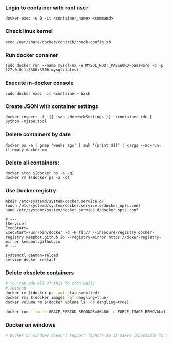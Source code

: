 ### Login to container with root user
```
docker exec -u 0 -it <container_name> <command>
```

### Check linux kernel
```
exec /usr/share/docker/contrib/check-config.sh
```

### Run docker conainer
```
sudo docker run --name mysql-nx -e MYSQL_ROOT_PASSWORD=password -d -p 127.0.0.1:3306:3306 mysql:latest
```

### Execute in-docker console
```
sudo docker exec -it <container> bash
```

### Create JSON with container settings
```
docker inspect -f '{{ json .NetworkSettings }}' <container_id> | python -mjson.tool
```

### Delete containers by date
```
docker ps -a | grep 'weeks ago' | awk '{print $1}' | xargs --no-run-if-empty docker rm
```

### Delete all containers:
```
docker stop $(docker ps -a -q)
docker rm $(docker ps -a -q)
```

### Use Docker registry
```
mkdir /etc/systemd/system/docker.service.d/
touch /etc/systemd/system/docker.service.d/docker_opts.conf
nano /etc/systemd/system/docker.service.d/docker_opts.conf

# ---
[Service]
ExecStart=
ExecStart=/usr/bin/docker -d -H fd:// --insecure-registry docker-registry.keepbot.github.io --registry-mirror https://doker-registry-mirror.keepbot.github.io
# ---

systemctl daemon-reload
service docker restart 
```

### Delete obsolete containers
```bash
# You can add all of this to cron daily
#!/bin/sh
docker rm $(docker ps -aqf status=exited)
docker rmi $(docker images -qf dangling=true)
docker volume rm $(docker volume ls -qf dangling=true)

docker run --rm -e GRACE_PERIOD_SECONDS=86400 -e FORCE_IMAGE_REMOVAL=1 -v /var/run/docker.sock:/var/run/docker.sock spotify/docker-gc
```

### Docker on windows
```bash
# Docker on windows doesn't support fsync() so it makes impossible to use shared volumes with databases like MondoDB or PostgesSQL

```
